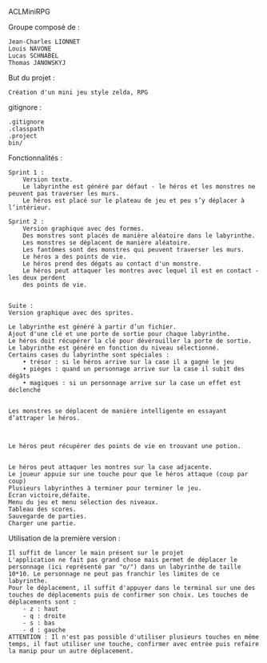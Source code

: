 
ACLMiniRPG

Groupe composé de :

    Jean-Charles LIONNET
    Louis NAVONE
    Lucas SCHNABEL
    Thomas JANOWSKYJ

But du projet :

    Création d'un mini jeu style zelda, RPG
        
gitignore : 

    .gitignore
    .classpath
    .project
    bin/

Fonctionnalités :

    Sprint 1 : 
        Version texte.
        Le labyrinthe est généré par défaut - le héros et les monstres ne peuvent pas traverser les murs.
        Le héros est placé sur le plateau de jeu et peu s’y déplacer à l’intérieur. 
    
    Sprint 2 : 
        Version graphique avec des formes.
        Des monstres sont placés de manière aléatoire dans le labyrinthe.
        Les monstres se déplacent de manière aléatoire.
        Les fantômes sont des monstres qui peuvent traverser les murs.
        Le héros a des points de vie.
        Le héros prend des dégats au contact d'un monstre.
        Le héros peut attaquer les montres avec lequel il est en contact - les deux perdent
        des points de vie.
        
        
    Suite :
    Version graphique avec des sprites.
    
    Le labyrinthe est généré à partir d’un fichier.
    Ajout d'une clé et une porte de sortie pour chaque labyrinthe.
    Le héros doit récupérer la clé pour dévérouiller la porte de sortie.  
    Le labyrinthe est généré en fonction du niveau sélectionné.
    Certains cases du labyrinthe sont spéciales : 
        • trésor : si le héros arrive sur la case il a gagné le jeu 
        • pièges : quand un personnage arrive sur la case il subit des dégâts  
        • magiques : si un personnage arrive sur la case un effet est déclenché  
     
    
    Les monstres se déplacent de manière intelligente en essayant d’attraper le héros.
    
     
    
    Le héros peut récupérer des points de vie en trouvant une potion.
    
    
    Le héros peut attaquer les montres sur la case adjacente.
    Le joueur appuie sur une touche pour que le héros attaque (coup par coup)
    Plusieurs labyrinthes à terminer pour terminer le jeu.
    Écran victoire,défaite.
    Menu du jeu et menu sélection des niveaux.
    Tableau des scores.
    Sauvegarde de parties.
    Charger une partie.
    
    
Utilisation de la première version : 
    
    Il suffit de lancer le main présent sur le projet
    L'application ne fait pas grand chose mais permet de déplacer le personnage (ici représenté par "o/") dans un labyrinthe de taille 10*10. Le personnage ne peut pas franchir les limites de ce labyrinthe. 
    Pour le déplacement, il suffit d'appuyer dans le terminal sur une des touches de déplacements puis de confirmer son choix. Les touches de déplacements sont :
        - z : haut
        - q : droite 
        - s : bas
        - d : gauche
    ATTENTION : Il n'est pas possible d'utiliser plusieurs touches en même temps, il faut utiliser une touche, confirmer avec entrée puis refaire la manip pour un autre déplacement. 
        
